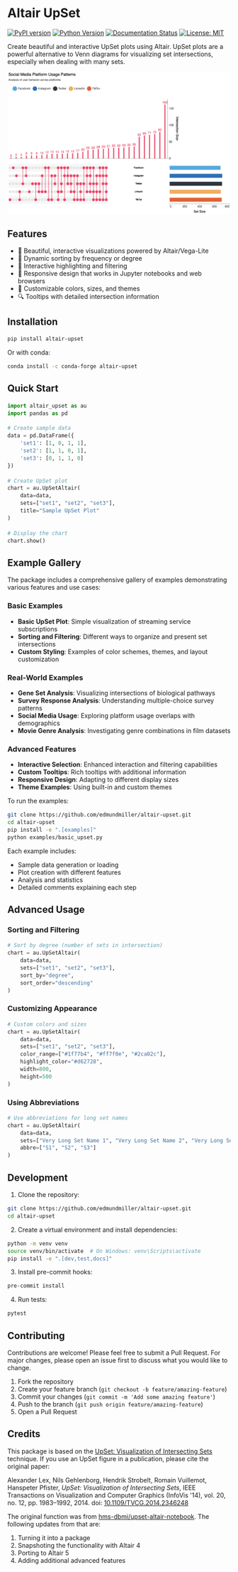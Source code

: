 # Altair UpSet

[![PyPI version](https://badge.fury.io/py/altair-upset.svg)](https://badge.fury.io/py/altair-upset)
[![Python Version](https://img.shields.io/pypi/pyversions/altair-upset.svg)](https://pypi.org/project/altair-upset/)
[![Documentation Status](https://readthedocs.org/projects/altair-upset/badge/?version=latest)](https://altair-upset.readthedocs.io/en/latest/?badge=latest)
[![License: MIT](https://img.shields.io/badge/License-MIT-yellow.svg)](https://opensource.org/licenses/MIT)

Create beautiful and interactive UpSet plots using Altair. UpSet plots are a powerful alternative to Venn diagrams for visualizing set intersections, especially when dealing with many sets.

![Example UpSet Plot](https://raw.githubusercontent.com/edmundmiller/altair-upset/main/docs/_static/example.png)

## Features

- 🎨 Beautiful, interactive visualizations powered by Altair/Vega-Lite
- 🔄 Dynamic sorting by frequency or degree
- 🎯 Interactive highlighting and filtering
- 📱 Responsive design that works in Jupyter notebooks and web browsers
- 🎨 Customizable colors, sizes, and themes
- 🔍 Tooltips with detailed intersection information

## Installation

```bash
pip install altair-upset
```

Or with conda:

```bash
conda install -c conda-forge altair-upset
```

## Quick Start

```python
import altair_upset as au
import pandas as pd

# Create sample data
data = pd.DataFrame({
    'set1': [1, 0, 1, 1],
    'set2': [1, 1, 0, 1],
    'set3': [0, 1, 1, 0]
})

# Create UpSet plot
chart = au.UpSetAltair(
    data=data,
    sets=["set1", "set2", "set3"],
    title="Sample UpSet Plot"
)

# Display the chart
chart.show()
```

## Example Gallery

The package includes a comprehensive gallery of examples demonstrating various features and use cases:

### Basic Examples

- **Basic UpSet Plot**: Simple visualization of streaming service subscriptions
- **Sorting and Filtering**: Different ways to organize and present set intersections
- **Custom Styling**: Examples of color schemes, themes, and layout customization

### Real-World Examples

- **Gene Set Analysis**: Visualizing intersections of biological pathways
- **Survey Response Analysis**: Understanding multiple-choice survey patterns
- **Social Media Usage**: Exploring platform usage overlaps with demographics
- **Movie Genre Analysis**: Investigating genre combinations in film datasets

### Advanced Features

- **Interactive Selection**: Enhanced interaction and filtering capabilities
- **Custom Tooltips**: Rich tooltips with additional information
- **Responsive Design**: Adapting to different display sizes
- **Theme Examples**: Using built-in and custom themes

To run the examples:

```bash
git clone https://github.com/edmundmiller/altair-upset.git
cd altair-upset
pip install -e ".[examples]"
python examples/basic_upset.py
```

Each example includes:

- Sample data generation or loading
- Plot creation with different features
- Analysis and statistics
- Detailed comments explaining each step

## Advanced Usage

### Sorting and Filtering

```python
# Sort by degree (number of sets in intersection)
chart = au.UpSetAltair(
    data=data,
    sets=["set1", "set2", "set3"],
    sort_by="degree",
    sort_order="descending"
)
```

### Customizing Appearance

```python
# Custom colors and sizes
chart = au.UpSetAltair(
    data=data,
    sets=["set1", "set2", "set3"],
    color_range=["#1f77b4", "#ff7f0e", "#2ca02c"],
    highlight_color="#d62728",
    width=800,
    height=500
)
```

### Using Abbreviations

```python
# Use abbreviations for long set names
chart = au.UpSetAltair(
    data=data,
    sets=["Very Long Set Name 1", "Very Long Set Name 2", "Very Long Set Name 3"],
    abbre=["S1", "S2", "S3"]
)
```

## Development

1. Clone the repository:

```bash
git clone https://github.com/edmundmiller/altair-upset.git
cd altair-upset
```

2. Create a virtual environment and install dependencies:

```bash
python -m venv venv
source venv/bin/activate  # On Windows: venv\Scripts\activate
pip install -e ".[dev,test,docs]"
```

3. Install pre-commit hooks:

```bash
pre-commit install
```

4. Run tests:

```bash
pytest
```

## Contributing

Contributions are welcome! Please feel free to submit a Pull Request. For major changes, please open an issue first to discuss what you would like to change.

1. Fork the repository
2. Create your feature branch (`git checkout -b feature/amazing-feature`)
3. Commit your changes (`git commit -m 'Add some amazing feature'`)
4. Push to the branch (`git push origin feature/amazing-feature`)
5. Open a Pull Request

## Credits

This package is based on the [UpSet: Visualization of Intersecting Sets](http://upset.app/) technique. If you use an UpSet figure in a publication, please cite the original paper:

Alexander Lex, Nils Gehlenborg, Hendrik Strobelt, Romain Vuillemot, Hanspeter Pfister,
_UpSet: Visualization of Intersecting Sets_,
IEEE Transactions on Visualization and Computer Graphics (InfoVis '14), vol. 20, no. 12, pp. 1983–1992, 2014.
doi: [10.1109/TVCG.2014.2346248](https://doi.org/10.1109/TVCG.2014.2346248)

The original function was from [hms-dbmi/upset-altair-notebook](https://github.com/hms-dbmi/upset-altair-notebook). The following updates from that are:

1. Turning it into a package
2. Snapshoting the functionality with Altair 4
3. Porting to Altair 5
4. Adding additional advanced features
